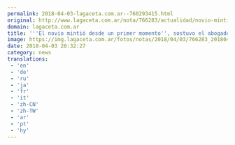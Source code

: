 ```yaml
---
permalink: 2018-04-03-lagaceta.com.ar--760293415.html
original: http://www.lagaceta.com.ar/nota/766283/actualidad/novio-mintio-desde-primer-momento-sostuvo-abogado-familia-joven-cayo-edificio.html
domain: lagaceta.com.ar
title: '''El novio mintió desde un primer momento'', sostuvo el abogado de la familia de la joven que cayó de un edificio'
image: https://img.lagaceta.com.ar/fotos/notas/2018/04/03/766283_20180403172114.jpg
date: 2018-04-03 20:32:27
category: news
translations: 
 - 'en'
 - 'de'
 - 'ru'
 - 'ja'
 - 'fr'
 - 'it'
 - 'zh-CN'
 - 'zh-TW'
 - 'ar'
 - 'pt'
 - 'hy'
---
```


